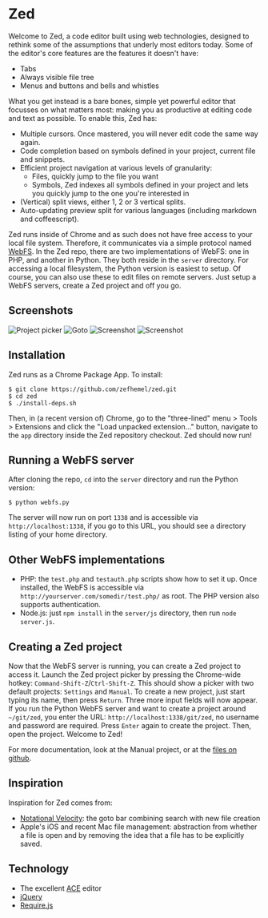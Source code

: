 Zed
===

Welcome to Zed, a code editor built using web technologies, designed to rethink
some of the assumptions that underly most editors today. Some of the editor's
core features are the features it doesn't have:

* Tabs
* Always visible file tree
* Menus and buttons and bells and whistles

What you get instead is a bare bones, simple yet powerful editor that focusses
on what matters most: making you as productive at editing code and text as
possible. To enable this, Zed has:

* Multiple cursors. Once mastered, you will never edit code the same way again.
* Code completion based on symbols defined in your project, current file and
  snippets.
* Efficient project navigation at various levels of granularity:
    * Files, quickly jump to the file you want
    * Symbols, Zed indexes all symbols defined in your project and lets you
      quickly jump to the one you're interested in
* (Vertical) split views, either 1, 2 or 3 vertical splits.
* Auto-updating preview split for various languages (including markdown and
  coffeescript).

Zed runs inside of Chrome and as such does not have free access to your local
file system. Therefore, it communicates via a simple protocol named
[WebFS](https://github.com/zefhemel/zed/blob/master/app/manual/webfs.md). In the
Zed repo, there are two implementations of WebFS: one in PHP, and another in
Python. They both reside in the `server` directory. For accessing a local
filesystem, the Python version is easiest to setup. Of course, you can
also use these to edit files on remote servers. Just setup a WebFS servers,
create a Zed project and off you go.

Screenshots
-----------

![Project picker](http://zef.me/wp-content/uploads/2013/03/Screen-Shot-2013-03-26-at-12.24.09.png)
![Goto](http://zef.me/wp-content/uploads/2013/03/goto.png)
![Screenshot](http://zef.me/wp-content/uploads/2013/03/Screen-Shot-2013-03-26-at-11.02.55.png)
![Screenshot](http://zef.me/wp-content/uploads/2013/03/complete.png)

Installation
------------
Zed runs as a Chrome Package App. To install:

    $ git clone https://github.com/zefhemel/zed.git
    $ cd zed
    $ ./install-deps.sh

Then, in (a recent version of) Chrome, go to the "three-lined" menu > Tools >
Extensions and click the "Load unpacked extension..." button, navigate to the
`app` directory inside the Zed repository checkout. Zed should now run!

Running a WebFS server
----------------------

After cloning the repo, `cd` into the `server` directory and run the Python
version:

    $ python webfs.py

The server will now run on port `1338` and is accessible via
`http://localhost:1338`, if you go to this URL, you should see a directory
listing of your home directory.

Other WebFS implementations
---------------------------

* PHP: the `test.php` and `testauth.php` scripts show how to set it up. Once
  installed, the WebFS is accessible via `http://yourserver.com/somedir/test.php/`
  as root. The PHP version also supports authentication.
* Node.js: just `npm install` in the `server/js` directory, then run
  `node server.js`.


Creating a Zed project
----------------------

Now that the WebFS server is running, you can create a Zed project to access it.
Launch the Zed project picker by pressing the Chrome-wide hotkey:
`Command-Shift-Z`/`Ctrl-Shift-Z`. This should show a picker with two default
projects: `Settings` and `Manual`. To create a new project, just start typing
its name, then press `Return`. Three more input fields will now appear. If you
run the Python WebFS server and want to create a project around `~/git/zed`, you
enter the URL: `http://localhost:1338/git/zed`, no username and password are
required. Press `Enter` again to create the project. Then, open the project.
Welcome to Zed!

For more documentation, look at the Manual project, or at the [files on
github](https://github.com/zefhemel/zed/tree/master/app/manual).

Inspiration
-----------

Inspiration for Zed comes from:

* [Notational Velocity](http://notational.net): the goto bar combining search
  with new file creation
* Apple's iOS and recent Mac file management: abstraction from whether a file
  is open and by removing the idea that a file has to be explicitly saved.

Technology
----------

* The excellent [ACE](http://github.com/ajaxorg/ace) editor
* [jQuery](http://jquery.com)
* [Require.js](http://requirejs.org)
